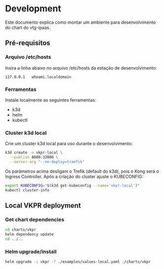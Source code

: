 # Development

Este documento explica como montar um ambiente para desenvolvimento do chart do vtg-ipaas.

## Pré-requisitos

### Arquivo /etc/hosts

Insira a linha abaixo no arquivo /etc/hosts da estação de desenvolvimento:

```
127.0.0.1 	whoami.localdomain
```

### Ferramentas

Instale localmente as seguintes ferramentas:

- k3d
- helm
- kubectl

### Cluster k3d local

Crie um cluster k3d local para uso durante o desenvolvimento:

```sh
k3d create -n vkpr-local \
  --publish 8080:32080 \
  --server-arg "--no-deploy=traefik"
```

Os parâmetros acima desligam o Trefik (default do k3d), pois o Kong será o Ingress Controller.
Após a criação do cluster ajuste o KUBECONFIG:

```sh
export KUBECONFIG="$(k3d get-kubeconfig --name='vkpr-local')"
kubectl cluster-info 
```

## Local VKPR deployment

### Get chart dependencies

```sh
cd charts/vkpr
helm dependency update
cd ../..
```

### Helm upgrade/install

```sh
helm upgrade -i vkpr -f ./examples/values-local.yaml ./charts/vkpr
```


